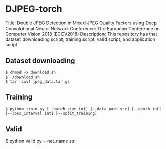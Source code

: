 # DJPEG-torch

Title: Double JPEG Detection in Mixed JPEG Quality Factors using Deep Convolutional Neural Network
Conference: The European Conference on Computer Vision 2018 (ECCV2018)
Description: This repository has that dataset downloading script, training script, valid script, and application script.

## Dataset downloading
```
$ chmod +x download.sh
$ ./download.sh
$ tar -zxvf jpeg_data.tar.gz
```

## Training
```
$ python train.py [--batch_size int] [--data_path str] [--epoch int] [--loss_interval int] [--split_training]

```

## Valid
$ python valid.py --net_name str


